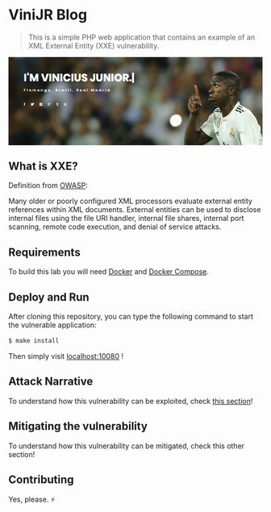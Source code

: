# ViniJR Blog
 > This is a simple PHP web application that contains an example of an XML External Entity (XXE) vulnerability.

<img src="images/blog-fe.png" align="center"/>

## What is XXE?

Definition from [OWASP](https://www.owasp.org/images/7/72/OWASP_Top_10-2017_%28en%29.pdf.pdf):

Many older or poorly configured XML processors evaluate external entity references within XML documents. External entities can be used to disclose internal files using the file URI handler, internal file shares, internal port scanning, remote code execution, and denial of service attacks.

## Requirements

To build this lab you will need [Docker][Docker Install] and [Docker Compose][Docker Compose Install].

## Deploy and Run

After cloning this repository, you can type the following command to start the vulnerable application:

```sh
$ make install
```

Then simply visit [localhost:10080][App] !

## Attack Narrative

To understand how this vulnerability can be exploited, check [this section](docs/ATTACK.md)!

## Mitigating the vulnerability

To understand how this vulnerability can be mitigated, check this other section!

[Docker Install]:  https://docs.docker.com/install/
[Docker Compose Install]: https://docs.docker.com/compose/install/
[App]: http://127.0.0.1:10080

## Contributing

Yes, please. :zap:
